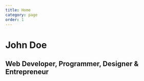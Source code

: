 ```yaml
---
title: Home
category: page
order: 1
---
```

<div id="home">
  <h1 >
    John
    <span>Doe</span>
  </h1>
  <h2>
    Web Developer, Programmer, Designer & Entrepreneur
  </h2>
  <div class="icons">
    <a href="#!">
      <i class="fab fa-twitter fa-2x"></i>
    </a>
    <a href="#!">
      <i class="fab fa-facebook fa-2x"></i>
    </a>
    <a href="#!">
      <i class="fab fa-linkedin fa-2x"></i>
    </a>
    <a href="#!">
      <i class="fab fa-github fa-2x"></i>
    </a>
  </div>
</div>